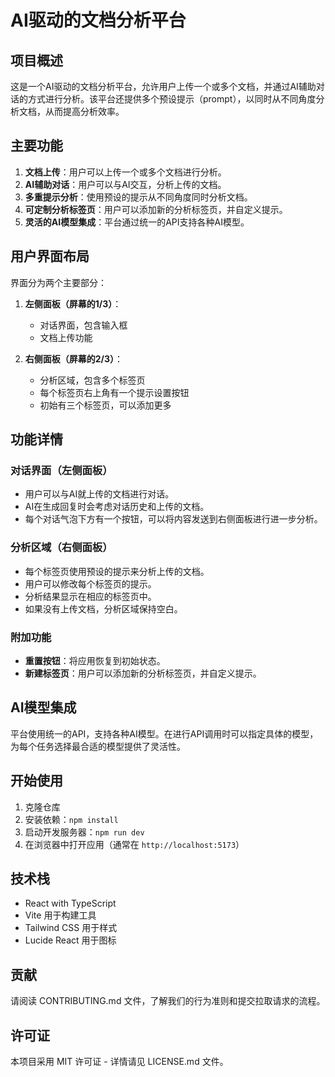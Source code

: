# AI驱动的文档分析平台

## 项目概述

这是一个AI驱动的文档分析平台，允许用户上传一个或多个文档，并通过AI辅助对话的方式进行分析。该平台还提供多个预设提示（prompt），以同时从不同角度分析文档，从而提高分析效率。

## 主要功能

1. **文档上传**：用户可以上传一个或多个文档进行分析。
2. **AI辅助对话**：用户可以与AI交互，分析上传的文档。
3. **多重提示分析**：使用预设的提示从不同角度同时分析文档。
4. **可定制分析标签页**：用户可以添加新的分析标签页，并自定义提示。
5. **灵活的AI模型集成**：平台通过统一的API支持各种AI模型。

## 用户界面布局

界面分为两个主要部分：

1. **左侧面板（屏幕的1/3）**：
   - 对话界面，包含输入框
   - 文档上传功能

2. **右侧面板（屏幕的2/3）**：
   - 分析区域，包含多个标签页
   - 每个标签页右上角有一个提示设置按钮
   - 初始有三个标签页，可以添加更多

## 功能详情

### 对话界面（左侧面板）
- 用户可以与AI就上传的文档进行对话。
- AI在生成回复时会考虑对话历史和上传的文档。
- 每个对话气泡下方有一个按钮，可以将内容发送到右侧面板进行进一步分析。

### 分析区域（右侧面板）
- 每个标签页使用预设的提示来分析上传的文档。
- 用户可以修改每个标签页的提示。
- 分析结果显示在相应的标签页中。
- 如果没有上传文档，分析区域保持空白。

### 附加功能
- **重置按钮**：将应用恢复到初始状态。
- **新建标签页**：用户可以添加新的分析标签页，并自定义提示。

## AI模型集成

平台使用统一的API，支持各种AI模型。在进行API调用时可以指定具体的模型，为每个任务选择最合适的模型提供了灵活性。

## 开始使用

1. 克隆仓库
2. 安装依赖：`npm install`
3. 启动开发服务器：`npm run dev`
4. 在浏览器中打开应用（通常在 `http://localhost:5173`）

## 技术栈

- React with TypeScript
- Vite 用于构建工具
- Tailwind CSS 用于样式
- Lucide React 用于图标

## 贡献

请阅读 CONTRIBUTING.md 文件，了解我们的行为准则和提交拉取请求的流程。

## 许可证

本项目采用 MIT 许可证 - 详情请见 LICENSE.md 文件。
